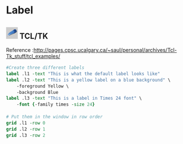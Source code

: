 # Label

## ![tcltk](../../img/icn/tlctk32.png "TCL/TK") TCL/TK

Reference :http://pages.cpsc.ucalgary.ca/~saul/personal/archives/Tcl-Tk_stuff/tcl_examples/

```tcl
#Create three different labels
label .l1 -text "This is what the default label looks like"
label .l2 -text "This is a yellow label on a blue background" \
    -foreground Yellow \
    -background Blue
label .l3 -text "This is a label in Times 24 font" \
    -font {-family times -size 24}

# Put them in the window in row order
grid .l1 -row 0
grid .l2 -row 1
grid .l3 -row 2
```
